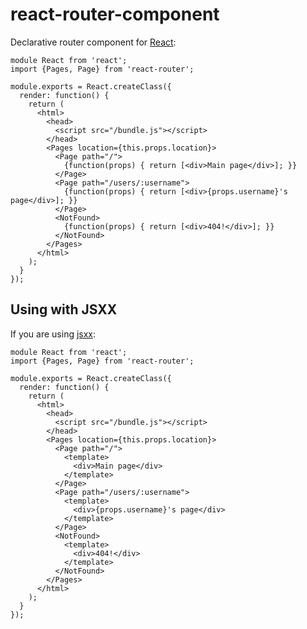 # react-router-component

Declarative router component for [React][react]:

    module React from 'react';
    import {Pages, Page} from 'react-router';

    module.exports = React.createClass({
      render: function() {
        return (
          <html>
            <head>
              <script src="/bundle.js"></script>
            </head>
            <Pages location={this.props.location}>
              <Page path="/">
                {function(props) { return [<div>Main page</div>]; }}
              </Page>
              <Page path="/users/:username">
                {function(props) { return [<div>{props.username}'s page</div>]; }}
              </Page>
              <NotFound>
                {function(props) { return [<div>404!</div>]; }}
              </NotFound>
            </Pages>
          </html>
        );
      }
    });

## Using with JSXX

If you are using [jsxx][jsxx]:

    module React from 'react';
    import {Pages, Page} from 'react-router';

    module.exports = React.createClass({
      render: function() {
        return (
          <html>
            <head>
              <script src="/bundle.js"></script>
            </head>
            <Pages location={this.props.location}>
              <Page path="/">
                <template>
                  <div>Main page</div>
                </template>
              </Page>
              <Page path="/users/:username">
                <template>
                  <div>{props.username}'s page</div>
                </template>
              </Page>
              <NotFound>
                <template>
                  <div>404!</div>
                </template>
              </NotFound>
            </Pages>
          </html>
        );
      }
    });

[react]: https://facebook.github.io/react
[jsxx]: https://github.com/andreypopp/jsxx
